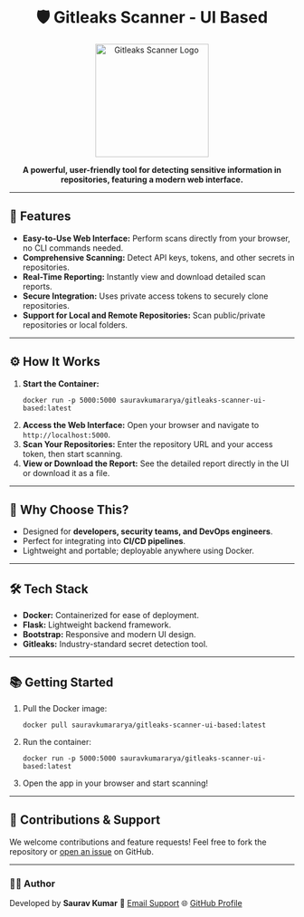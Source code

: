<h1 align="center">
  🛡️ Gitleaks Scanner - UI Based
</h1>

<p align="center">
  <img src="https://i.ibb.co/HrKp73M/Untitled-design-58.png" alt="Gitleaks Scanner Logo" width="200" height="200">
</p>

<p align="center">
  <strong>A powerful, user-friendly tool for detecting sensitive information in repositories, featuring a modern web interface.</strong>
</p>

---

<h2>🌟 Features</h2>
<ul>
  <li><strong>Easy-to-Use Web Interface:</strong> Perform scans directly from your browser, no CLI commands needed.</li>
  <li><strong>Comprehensive Scanning:</strong> Detect API keys, tokens, and other secrets in repositories.</li>
  <li><strong>Real-Time Reporting:</strong> Instantly view and download detailed scan reports.</li>
  <li><strong>Secure Integration:</strong> Uses private access tokens to securely clone repositories.</li>
  <li><strong>Support for Local and Remote Repositories:</strong> Scan public/private repositories or local folders.</li>
</ul>

---

<h2>⚙️ How It Works</h2>
<ol>
  <li><strong>Start the Container:</strong> 
    <pre><code>docker run -p 5000:5000 sauravkumararya/gitleaks-scanner-ui-based:latest</code></pre>
  </li>
  <li><strong>Access the Web Interface:</strong> Open your browser and navigate to <code>http://localhost:5000</code>.</li>
  <li><strong>Scan Your Repositories:</strong> Enter the repository URL and your access token, then start scanning.</li>
  <li><strong>View or Download the Report:</strong> See the detailed report directly in the UI or download it as a file.</li>
</ol>

---

<h2>🚀 Why Choose This?</h2>
<ul>
  <li>Designed for <strong>developers, security teams, and DevOps engineers</strong>.</li>
  <li>Perfect for integrating into <strong>CI/CD pipelines</strong>.</li>
  <li>Lightweight and portable; deployable anywhere using Docker.</li>
</ul>

---

<h2>🛠️ Tech Stack</h2>
<ul>
  <li><strong>Docker:</strong> Containerized for ease of deployment.</li>
  <li><strong>Flask:</strong> Lightweight backend framework.</li>
  <li><strong>Bootstrap:</strong> Responsive and modern UI design.</li>
  <li><strong>Gitleaks:</strong> Industry-standard secret detection tool.</li>
</ul>

---

<h2>📚 Getting Started</h2>
<ol>
  <li>Pull the Docker image:
    <pre><code>docker pull sauravkumararya/gitleaks-scanner-ui-based:latest</code></pre>
  </li>
  <li>Run the container:
    <pre><code>docker run -p 5000:5000 sauravkumararya/gitleaks-scanner-ui-based:latest</code></pre>
  </li>
  <li>Open the app in your browser and start scanning!</li>
</ol>

---

<h2>🤝 Contributions & Support</h2>
<p>
  We welcome contributions and feature requests! Feel free to fork the repository or <a href="https://github.com/sauravkumararya/gitleak_secret_scanner/issues">open an issue</a> on GitHub.
</p>

---

<h3>👨‍💻 Author</h3>
<p>
  Developed by <strong>Saurav Kumar</strong>  
  📧 <a href="mailto:your-email@example.com">Email Support</a>  
  🌐 <a href="https://github.com/sauravkumararya">GitHub Profile</a>
</p>
